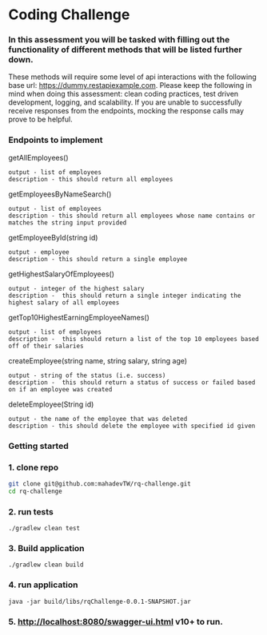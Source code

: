 # Coding Challenge

### In this assessment you will be tasked with filling out the functionality of different methods that will be listed further down.

These methods will require some level of api interactions with the following base url: https://dummy.restapiexample.com.
Please keep the following in mind when doing this assessment: clean coding practices, test driven development, logging,
and scalability.
If you are unable to successfully receive responses from the endpoints, mocking the response calls may prove to be
helpful.

### Endpoints to implement

getAllEmployees()

    output - list of employees
    description - this should return all employees

getEmployeesByNameSearch()

    output - list of employees
    description - this should return all employees whose name contains or matches the string input provided

getEmployeeById(string id)

    output - employee
    description - this should return a single employee

getHighestSalaryOfEmployees()

    output - integer of the highest salary
    description -  this should return a single integer indicating the highest salary of all employees

getTop10HighestEarningEmployeeNames()

    output - list of employees
    description -  this should return a list of the top 10 employees based off of their salaries

createEmployee(string name, string salary, string age)

    output - string of the status (i.e. success)
    description -  this should return a status of success or failed based on if an employee was created

deleteEmployee(String id)

    output - the name of the employee that was deleted
    description - this should delete the employee with specified id given

### Getting started

### 1. clone repo

```sh
git clone git@github.com:mahadevTW/rq-challenge.git
cd rq-challenge
```

### 2. run tests

```shell
./gradlew clean test
```


### 3. Build application

```shell
./gradlew clean build
```


### 4. run application
```shell
java -jar build/libs/rqChallenge-0.0.1-SNAPSHOT.jar
```

### 5. [http://localhost:8080/swagger-ui.html](http://localhost:8080/swagger-ui.html) v10+ to run.